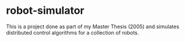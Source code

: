 robot-simulator
===============

This is a project done as part of my Master Thesis (2005) and simulates distributed control algorithms for a collection of robots.
